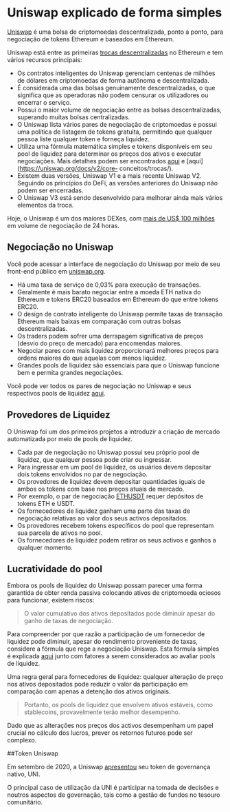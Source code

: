 # Uniswap explicado de forma simples

[Uniswap](https://uniswap.info/home) é uma bolsa de criptomoedas descentralizada, ponto a ponto, para negociação de tokens Ethereum e baseados em Ethereum.

Uniswap está entre as primeiras [trocas descentralizadas](../../defi/pt/3-decentralized-exchanges.md) no Ethereum e tem vários recursos principais:

- Os contratos inteligentes do Uniswap gerenciam centenas de milhões de dólares em criptomoedas de forma autônoma e descentralizada.
- É considerada uma das bolsas genuinamente descentralizadas, o que significa que as operadoras não podem censurar os utilizadores ou encerrar o serviço.
- Possui o maior volume de negociação entre as bolsas descentralizadas, superando muitas bolsas centralizadas.
- O Uniswap lista vários pares de negociação de criptomoedas e possui uma política de listagem de tokens gratuita, permitindo que qualquer pessoa liste qualquer token e forneça liquidez.
- Utiliza uma fórmula matemática simples e tokens disponíveis em seu pool de liquidez para determinar os preços dos ativos e executar negociações. Mais detalhes podem ser encontrados [aqui](https://uniswap.org/docs/v2/protocol-overview/how-uniswap-works) e [aqui](https://uniswap.org/docs/v2/core- conceitos/trocas/).
- Existem duas versões, Uniswap V1 e a mais recente Uniswap V2. Seguindo os princípios do DeFi, as versões anteriores do Uniswap não podem ser encerradas.
- O Uniswap V3 está sendo desenvolvido para melhorar ainda mais vários elementos da troca.

Hoje, o Uniswap é um dos maiores DEXes, com [mais de US$ 100 milhões](https://migrate.uniswap.info/home) em volume de negociação de 24 horas.

## Negociação no Uniswap

Você pode acessar a interface de negociação do Uniswap por meio de seu front-end público em [uniswap.org](https://app.uniswap.org/#/swap).

- Há uma taxa de serviço de 0,03% para execução de transações.
- Geralmente é mais barato negociar entre a moeda ETH nativa do Ethereum e tokens ERC20 baseados em Ethereum do que entre tokens ERC20.
- O design de contrato inteligente do Uniswap permite taxas de transação Ethereum mais baixas em comparação com outras bolsas descentralizadas.
- Os traders podem sofrer uma derrapagem significativa de preços (desvio do preço de mercado) para encomendas maiores.
- Negociar pares com mais liquidez proporcionará melhores preços para ordens maiores do que aquelas com menos liquidez.
- Grandes pools de liquidez são essenciais para que o Uniswap funcione bem e permita grandes negociações.

Você pode ver todos os pares de negociação no Uniswap e seus respectivos pools de liquidez [aqui](https://uniswap.info/pairs).

## Provedores de Liquidez

O Uniswap foi um dos primeiros projetos a introduzir a criação de mercado automatizada por meio de pools de liquidez.

- Cada par de negociação no Uniswap possui seu próprio pool de liquidez, que qualquer pessoa pode criar ou ingressar.
- Para ingressar em um pool de liquidez, os usuários devem depositar dois tokens envolvidos no par de negociação.
- Os provedores de liquidez devem depositar quantidades iguais de ambos os tokens com base nos preços atuais de mercado.
- Por exemplo, o par de negociação [ETHUSDT](https://uniswap.info/pair/0x0d4a11d5eeaac28ec3f61d100daf4d40471f1852) requer depósitos de tokens ETH e USDT.
- Os fornecedores de liquidez ganham uma parte das taxas de negociação relativas ao valor dos seus activos depositados.
- Os provedores recebem tokens específicos do pool que representam sua parcela de ativos no pool.
- Os fornecedores de liquidez podem retirar os seus activos e ganhos a qualquer momento.

## Lucratividade do pool

Embora os pools de liquidez do Uniswap possam parecer uma forma garantida de obter renda passiva colocando ativos de criptomoeda ociosos para funcionar, existem riscos:

> O valor cumulativo dos ativos depositados pode diminuir apesar do ganho de taxas de negociação.

Para compreender por que razão a participação de um fornecedor de liquidez pode diminuir, apesar do rendimento proveniente de taxas, considere a fórmula que rege a negociação Uniswap. Esta fórmula simples é explicada [aqui](https://medium.com/@pintail/uniswap-a-good-deal-for-liquidity-providers-104c0b6816f2) junto com fatores a serem considerados ao avaliar pools de liquidez.

Uma regra geral para fornecedores de liquidez: qualquer alteração de preço nos ativos depositados pode reduzir o valor da participação em comparação com apenas a detenção dos ativos originais.

> Portanto, os pools de liquidez que envolvem ativos estáveis, como stablecoins, provavelmente terão melhor desempenho.

Dado que as alterações nos preços dos activos desempenham um papel crucial no cálculo dos lucros, prever os retornos futuros pode ser complexo.

##Token Uniswap

Em setembro de 2020, a Uniswap [apresentou](https://uniswap.org/blog/uni/) seu token de governança nativo, UNI.

O principal caso de utilização da UNI é participar na tomada de decisões e noutros aspectos de governação, tais como a gestão de fundos no tesouro comunitário.